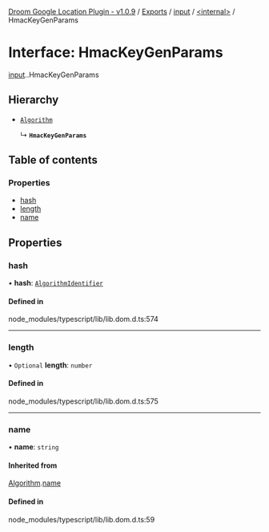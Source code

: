 [Droom Google Location Plugin - v1.0.9](../README.md) / [Exports](../modules.md) / [input](../modules/input.md) / [<internal\>](../modules/input._internal_.md) / HmacKeyGenParams

# Interface: HmacKeyGenParams

[input](../modules/input.md).[<internal>](../modules/input._internal_.md).HmacKeyGenParams

## Hierarchy

- [`Algorithm`](input._internal_.Algorithm.md)

  ↳ **`HmacKeyGenParams`**

## Table of contents

### Properties

- [hash](input._internal_.HmacKeyGenParams.md#hash)
- [length](input._internal_.HmacKeyGenParams.md#length)
- [name](input._internal_.HmacKeyGenParams.md#name)

## Properties

### hash

• **hash**: [`AlgorithmIdentifier`](../modules/input._internal_.md#algorithmidentifier)

#### Defined in

node_modules/typescript/lib/lib.dom.d.ts:574

___

### length

• `Optional` **length**: `number`

#### Defined in

node_modules/typescript/lib/lib.dom.d.ts:575

___

### name

• **name**: `string`

#### Inherited from

[Algorithm](input._internal_.Algorithm.md).[name](input._internal_.Algorithm.md#name)

#### Defined in

node_modules/typescript/lib/lib.dom.d.ts:59
